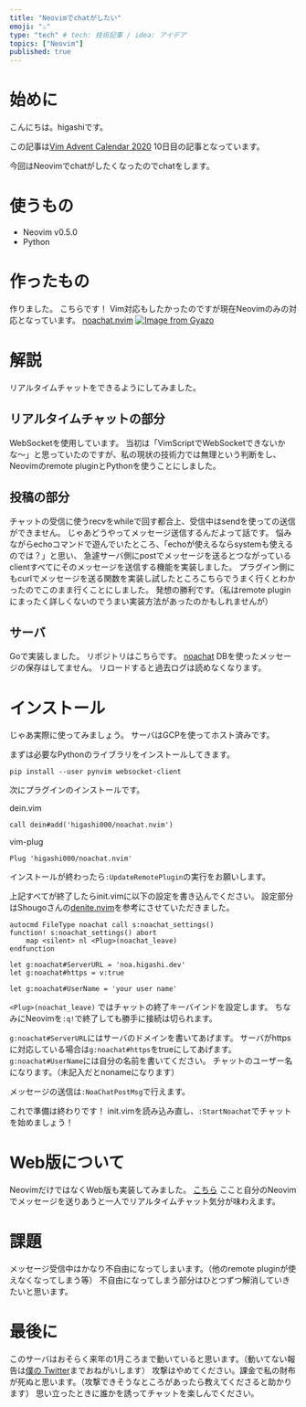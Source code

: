 ```yaml
---
title: "Neovimでchatがしたい"
emoji: "♨"
type: "tech" # tech: 技術記事 / idea: アイデア
topics: ["Neovim"]
published: true
---
```

# 始めに
こんにちは。higashiです。

この記事は[Vim Advent Calendar 2020](https://qiita.com/advent-calendar/2020/vim) 10日目の記事となっています。

今回はNeovimでchatがしたくなったのでchatをします。

# 使うもの
- Neovim v0.5.0
- Python

# 作ったもの
作りました。
こちらです！
Vim対応もしたかったのですが現在Neovimのみの対応となっています。
[noachat.nvim](https://github.com/higashi000/noachat.nvim)
[![Image from Gyazo](https://i.gyazo.com/de5b59d3ca11f7555c350497be9f22c4.gif)](https://gyazo.com/de5b59d3ca11f7555c350497be9f22c4)

# 解説
リアルタイムチャットをできるようにしてみました。

## リアルタイムチャットの部分
WebSocketを使用しています。
当初は「VimScriptでWebSocketできないかな〜」と思っていたのですが、私の現状の技術力では無理という判断をし、Neovimのremote pluginとPythonを使うことにしました。

## 投稿の部分
チャットの受信に使うrecvをwhileで回す都合上、受信中はsendを使っての送信ができません。
じゃあどうやってメッセージ送信するんだよって話です。
悩みながらechoコマンドで遊んでいたところ、「echoが使えるならsystemも使えるのでは？」と思い、
急遽サーバ側にpostでメッセージを送るとつながっているclientすべてにそのメッセージを送信する機能を実装しました。
プラグイン側にもcurlでメッセージを送る関数を実装し試したところこちらでうまく行くとわかったのでこのまま行くことにしました。
発想の勝利です。（私はremote pluginにまったく詳しくないのでうまい実装方法があったのかもしれませんが）

## サーバ
Goで実装しました。
リポジトリはこちらです。
[noachat](https://github.com/higashi000/noachat)
DBを使ったメッセージの保存はしてません。
リロードすると過去ログは読めなくなります。

# インストール
じゃあ実際に使ってみましょう。
サーバはGCPを使ってホスト済みです。

まずは必要なPythonのライブラリをインストールしてきます。
```
pip install --user pynvim websocket-client
```

次にプラグインのインストールです。

dein.vim
```
call dein#add('higashi000/noachat.nvim')
```

vim-plug
```
Plug 'higashi000/noachat.nvim'
```

インストールが終わったら`:UpdateRemotePlugin`の実行をお願いします。

上記すべてが終了したらinit.vimに以下の設定を書き込んでください。
設定部分はShougoさんの[denite.nvim](https://github.com/Shougo/denite.nvim)を参考にさせていただきました。
```vim
autocmd FileType noachat call s:noachat_settings()
function! s:noachat_settings() abort
    map <silent> nl <Plug>(noachat_leave)
endfunction

let g:noachat#ServerURL = 'noa.higashi.dev'
let g:noachat#https = v:true

let g:noachat#UserName = 'your user name'
```

`<Plug>(noachat_leave)` ではチャットの終了キーバインドを設定します。
ちなみにNeovimを`:q!`で終了しても勝手に接続は切られます。

`g:noachat#ServerURL`にはサーバのドメインを書いてあげます。
サーバがhttpsに対応している場合は`g:noachat#https`をtrueにしてあげます。
`g:noachat#UserName`には自分の名前を書いてください。
チャットのユーザー名になります。（未記入だとnonameになります）

メッセージの送信は`:NoaChatPostMsg`で行えます。

これで準備は終わりです！
init.vimを読み込み直し、`:StartNoachat`でチャットを始めましょう！

# Web版について
NeovimだけではなくWeb版も実装してみました。
[こちら](https://noa.higashi.dev)
ここと自分のNeovimでメッセージを送りあうと一人でリアルタイムチャット気分が味わえます。

# 課題
メッセージ受信中はかなり不自由になってしまいます。（他のremote pluginが使えなくなってしまう等）
不自由になってしまう部分はひとつずつ解消していきたいと思います。

# 最後に
このサーバはおそらく来年の1月ころまで動いていると思います。（動いてない報告は[僕の Twitter](https://twitter.com/higashi136_2)までおねがいします）
攻撃はやめてください。課金で私の財布が死ぬと思います。（攻撃できそうなところがあったら教えてくださると助かります）
思い立ったときに誰かを誘ってチャットを楽しんでください。
